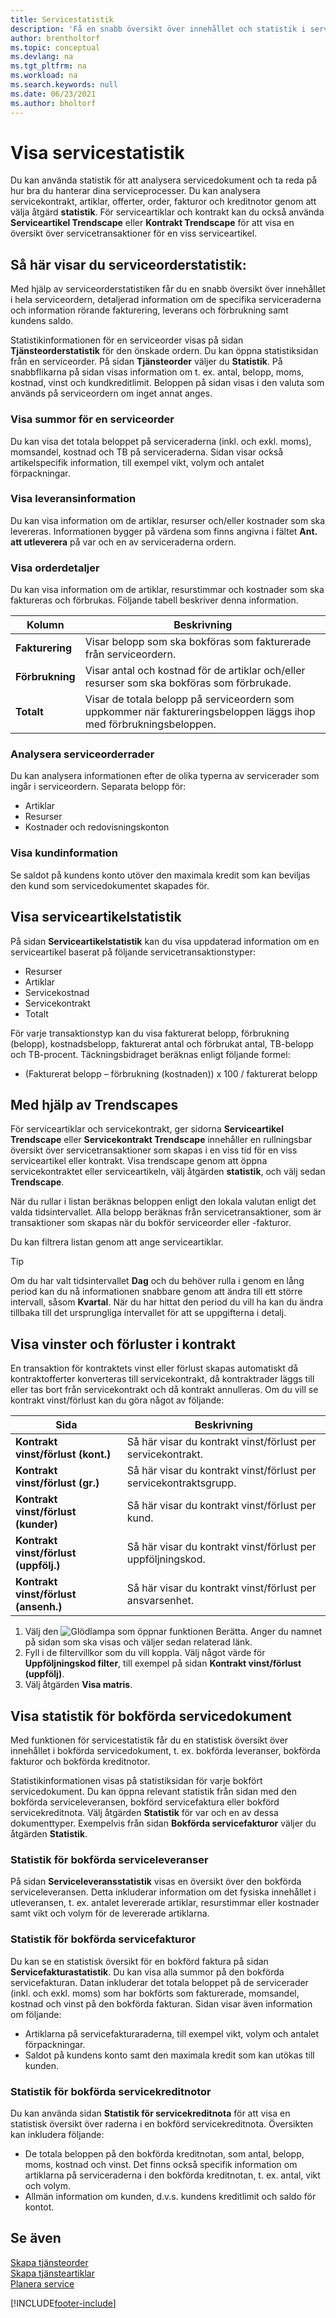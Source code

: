```yaml
---
title: Servicestatistik
description: 'Få en snabb översikt över innehållet och statistik i servicedokument (order, offert, faktura eller kreditnota), den detaljerade informationen på varje servicerad etc.'
author: brentholtorf
ms.topic: conceptual
ms.devlang: na
ms.tgt_pltfrm: na
ms.workload: na
ms.search.keywords: null
ms.date: 06/23/2021
ms.author: bholtorf
---
```


# <a name="viewing-service-statistics" />Visa servicestatistik
Du kan använda statistik för att analysera servicedokument och ta reda på hur bra du hanterar dina serviceprocesser. Du kan analysera servicekontrakt, artiklar, offerter, order, fakturor och kreditnotor genom att välja åtgärd **statistik**. För serviceartiklar och kontrakt kan du också använda **Serviceartikel Trendscape** eller **Kontrakt Trendscape** för att visa en översikt över servicetransaktioner för en viss serviceartikel.   

## <a name="viewing-statistics-for-service-orders" />Så här visar du serviceorderstatistik:
Med hjälp av serviceorderstatistiken får du en snabb översikt över innehållet i hela serviceordern, detaljerad information om de specifika serviceraderna och information rörande fakturering, leverans och förbrukning samt kundens saldo.  

Statistikinformationen för en serviceorder visas på sidan **Tjänsteorderstatistik** för den önskade ordern. Du kan öppna statistiksidan från en serviceorder. På sidan **Tjänsteorder** väljer du **Statistik**. På snabbflikarna på sidan visas information om t. ex. antal, belopp, moms, kostnad, vinst och kundkreditlimit. Beloppen på sidan visas i den valuta som används på serviceordern om inget annat anges.  

### <a name="view-totals-for-a-service-order" />Visa summor för en serviceorder
Du kan visa det totala beloppet på serviceraderna (inkl. och exkl. moms), momsandel, kostnad och TB på serviceraderna. Sidan visar också artikelspecifik information, till exempel vikt, volym och antalet förpackningar.  

### <a name="view-shipping-information" />Visa leveransinformation
Du kan visa information om de artiklar, resurser och/eller kostnader som ska levereras. Informationen bygger på värdena som finns angivna i fältet **Ant. att utleverera** på var och en av serviceraderna ordern.  

### <a name="view-order-details" />Visa orderdetaljer
Du kan visa information om de artiklar, resurstimmar och kostnader som ska faktureras och förbrukas. Följande tabell beskriver denna information.  

|Kolumn | Beskrivning|  
|------------|---------------------------------------|  
|**Fakturering**|Visar belopp som ska bokföras som fakturerade från serviceordern.|  
|**Förbrukning**|Visar antal och kostnad för de artiklar och/eller resurser som ska bokföras som förbrukade.|  
|**Totalt**|Visar de totala belopp på serviceordern som uppkommer när faktureringsbeloppen läggs ihop med förbrukningsbeloppen.|  

### <a name="analyze-service-order-lines" />Analysera serviceorderrader
Du kan analysera informationen efter de olika typerna av servicerader som ingår i serviceordern. Separata belopp för:  

* Artiklar  
* Resurser  
* Kostnader och redovisningskonton  

### <a name="view-customer-information" />Visa kundinformation
Se saldot på kundens konto utöver den maximala kredit som kan beviljas den kund som servicedokumentet skapades för.

## <a name="viewing-service-item-statistics" />Visa serviceartikelstatistik
På sidan **Serviceartikelstatistik** kan du visa uppdaterad information om en serviceartikel baserat på följande servicetransaktionstyper:  

* Resurser  
* Artiklar  
* Servicekostnad  
* Servicekontrakt  
* Totalt  

För varje transaktionstyp kan du visa fakturerat belopp, förbrukning (belopp), kostnadsbelopp, fakturerat antal och förbrukat antal, TB-belopp och TB-procent. Täckningsbidraget beräknas enligt följande formel:  

* (Fakturerat belopp – förbrukning (kostnaden)) x 100 / fakturerat belopp  

## <a name="use-trendscapes" />Med hjälp av Trendscapes
För serviceartiklar och servicekontrakt, ger sidorna **Serviceartikel Trendscape** eller **Servicekontrakt Trendscape** innehåller en rullningsbar översikt över servicetransaktioner som skapas i en viss tid för en viss serviceartikel eller kontrakt. Visa trendscape genom att öppna servicekontraktet eller serviceartikeln, välj åtgärden **statistik**, och välj sedan **Trendscape**.

När du rullar i listan beräknas beloppen enligt den lokala valutan enligt det valda tidsintervallet. Alla belopp beräknas från servicetransaktioner, som är transaktioner som skapas när du bokför serviceorder eller -fakturor.

Du kan filtrera listan genom att ange serviceartiklar.  

> [!Tip]  
>  Om du har valt tidsintervallet **Dag** och du behöver rulla i genom en lång period kan du nå informationen snabbare genom att ändra till ett större intervall, såsom **Kvartal**. När du har hittat den period du vill ha kan du ändra tillbaka till det ursprungliga intervallet för att se uppgifterna i detalj.   

## <a name="viewing-gains-and-losses-on-contracts" />Visa vinster och förluster i kontrakt
En transaktion för kontraktets vinst eller förlust skapas automatiskt då kontraktofferter konverteras till servicekontrakt, då kontraktrader läggs till eller tas bort från servicekontrakt och då kontrakt annulleras. Om du vill se kontrakt vinst/förlust kan du göra något av följande:  

|Sida | Beskrivning|  
|----------------|---------------------------------------|  
|**Kontrakt vinst/förlust (kont.)**|Så här visar du kontrakt vinst/förlust per servicekontrakt.|  
|**Kontrakt vinst/förlust (gr.)**|Så här visar du kontrakt vinst/förlust per servicekontraktsgrupp.|  
|**Kontrakt vinst/förlust (kunder)**|Så här visar du kontrakt vinst/förlust per kund.|  
|**Kontrakt vinst/förlust (uppfölj.)**|Så här visar du kontrakt vinst/förlust per uppföljningskod.|  
|**Kontrakt vinst/förlust (ansenh.)**|Så här visar du kontrakt vinst/förlust per ansvarsenhet.|  

1. Välj den ![Glödlampa som öppnar funktionen Berätta.](media/ui-search/search_small.png "Berätta vad du vill göra") Anger du namnet på sidan som ska visas och väljer sedan relaterad länk.  
2. Fyll i de filtervillkor som du vill koppla. Välj något värde för **Uppföljningskod filter**, till exempel på sidan **Kontrakt vinst/förlust (uppfölj)**.  
3. Välj åtgärden **Visa matris**.

## <a name="viewing-statistics-for-posted-service-documents" />Visa statistik för bokförda servicedokument
Med funktionen för servicestatistik får du en statistisk översikt över innehållet i bokförda servicedokument, t. ex. bokförda leveranser, bokförda fakturor och bokförda kreditnotor.  

Statistikinformationen visas på statistiksidan för varje bokfört servicedokument. Du kan öppna relevant statistik från sidan med den bokförda serviceleveransen, bokförd servicefaktura eller bokförd servicekreditnota. Välj åtgärden **Statistik** för var och en av dessa dokumenttyper. Exempelvis från sidan **Bokförda servicefakturor** väljer du åtgärden **Statistik**.  

### <a name="posted-service-shipment-statistics" />Statistik för bokförda serviceleveranser
På sidan **Serviceleveransstatistik** visas en översikt över den bokförda serviceleveransen. Detta inkluderar information om det fysiska innehållet i utleveransen, t. ex. antalet levererade artiklar, resurstimmar eller kostnader samt vikt och volym för de levererade artiklarna.  

### <a name="posted-service-invoice-statistics" />Statistik för bokförda servicefakturor
Du kan se en statistisk översikt för en bokförd faktura på sidan **Servicefakturastatistik**. Du kan visa alla summor på den bokförda servicefakturan. Datan inkluderar det totala beloppet på de servicerader (inkl. och exkl. moms) som har bokförts som fakturerade, momsandel, kostnad och vinst på den bokförda fakturan. Sidan visar även information om följande:  

* Artiklarna på servicefakturaraderna, till exempel vikt, volym och antalet förpackningar.  
* Saldot på kundens konto samt den maximala kredit som kan utökas till kunden.  

### <a name="posted-service-credit-memo-statistics" />Statistik för bokförda servicekreditnotor
Du kan använda sidan **Statistik för servicekreditnota** för att visa en statistisk översikt över raderna i en bokförd servicekreditnota. Översikten kan inkludera följande:

* De totala beloppen på den bokförda kreditnotan, som antal, belopp, moms, kostnad och vinst. Det finns också specifik information om artiklarna på serviceraderna i den bokförda kreditnotan, t. ex. antal, vikt och volym.  
* Allmän information om kunden, d.v.s. kundens kreditlimit och saldo för kontot.  

## <a name="see-also" />Se även
[Skapa tjänsteorder](service-how-to-create-service-orders.md)   
[Skapa tjänsteartiklar](service-how-to-create-service-items.md)   
[Planera service](service-plan-service.md)  


[!INCLUDE[footer-include](includes/footer-banner.md)]
